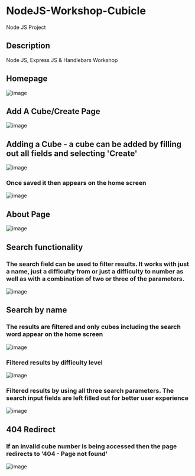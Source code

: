# NodeJS-Workshop-Cubicle
Node JS Project

## Description
Node JS, Express JS & Handlebars Workshop

## Homepage
![image](https://user-images.githubusercontent.com/97334281/213981667-616296b8-5a55-4677-83eb-da24172629f5.png)


## Add A Cube/Create Page
![image](https://user-images.githubusercontent.com/97334281/213988354-af2756b3-86d8-4d87-b231-006ac39ae0db.png)

## Adding a Cube - a cube can be added by filling out all fields and selecting 'Create'
![image](https://user-images.githubusercontent.com/97334281/213988629-50fecc60-df8f-40c6-89d8-2e4273dd32df.png)

### Once saved it then appears on the home screen
![image](https://user-images.githubusercontent.com/97334281/213988718-6a7ccbd3-5576-47cd-bd56-c8cef27e0feb.png)


## About Page
![image](https://user-images.githubusercontent.com/97334281/213988401-dc04bf6a-2cf7-491d-ac86-d7b597074ac3.png)

## Search functionality
### The search field can be used to filter results. It works with just a name, just a difficulty from or just a difficulty to number as well as with a combination of two or three of the parameters. 
![image](https://user-images.githubusercontent.com/97334281/213988929-fe6ca472-d1d8-4ec8-84f4-9ae3b84ee835.png)

## Search by name
### The results are filtered and only cubes including the search word appear on the home screen
![image](https://user-images.githubusercontent.com/97334281/213988997-372ae0ed-de3b-4458-9bd3-fbc057dedbd5.png)

### Filtered results by difficulty level
![image](https://user-images.githubusercontent.com/97334281/213990548-e53c29e6-91f6-4de0-b482-38a01de2e0c9.png)

### Filtered results by using all three search parameters. The search input fields are left filled out for better user experience
![image](https://user-images.githubusercontent.com/97334281/213990795-4441598d-2f5b-4418-ac25-b317cd88c1c3.png)

## 404 Redirect
### If an invalid cube number is being accessed then the page redirects to '404 - Page not found'
![image](https://user-images.githubusercontent.com/97334281/213991180-4d1a5301-3be5-4e4f-8108-0cddcb917550.png)


